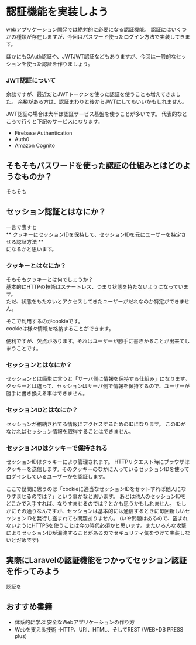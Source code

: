# 認証機能を実装しよう

webアプリケーション開発では絶対的に必要になる認証機能。
認証にはいくつかの種類が存在しますが、今回はパスワード使ったログイン方法で実装してきます。

ほかにもOAuth認証や、JWTJWT認証などもありますが、今回は一般的なセッションを使った認証を作りましょう。

### JWT認証について
余談ですが、最近だとJWTトークンを使った認証を使うことも増えてきました。
余裕がある方は、認証まわりと後からJWTにしてもいいかもしれません。

JWT認証の場合は大半は認証サービス基盤を使うことが多いです。
代表的なところで行くと下記のサービスになります。

- Firebase Authentication
- Auth0
- Amazon Cognito

## そもそもパスワードを使った認証の仕組みとはどのようなものか？
そもそも


## セッション認証とはなにか？
一言で表すと  
** クッキーにセッションIDを保持して、セッションIDを元にユーザーを特定させる認証方法 **   
になるかと思います。

### クッキーとはなにか？

そもそもクッキーとは何でしょうか？  
基本的にHTTPの技術はステートレス、つまり状態を持たないようになっています。  
ただ、状態をもたないとアクセスしてきたユーザーがだれなのか特定ができません。

そこで利用するのがcookieです。  
cookieは様々情報を格納することができます。

便利ですが、欠点があります。それはユーザーが勝手に書きかることが出来てしまうことです。

### セッションとはなにか？

セッションとは簡単に言うと「サーバ側に情報を保持する仕組み」になります。  
クッキーとは違って、セッションはサーバ側で情報を保持するので、ユーザーが勝手に書き換える事はできません。


### セッションIDとはなにか？
セッションが格納されてる情報にアクセスするためのIDになります。
このIDがなければセッション情報を取得することはできません。

### セッションIDはクッキーで保持される
セッションIDはクッキーにより管理されます。
HTTPリクエスト時にブラウザはクッキーを送信します。そのクッキーのなかに入っているセッションIDを使ってログインしているユーザーかを認証します。

ここで疑問に思うのは「cookieに適当なセッションIDをセットすれば他人になりすませるのでは？」という事かなと思います。
あとは他人のセッションIDをどこかで入手すれば、なりすませるのでは？とかも思うかもしれません。
たしかにその通りなんですが、セッションは基本的には通信するときに毎回新しいセッションIDを発行し盗まれても問題ありません。
(いや問題はあるので、盗まれないようにHTTPSを使うことは今の時代必須かと思います。またいろんな攻撃によりセッションIDが漏洩することがあるのでセキュリティ気をつけて実装しないとだめです)


## 実際にLaravelの認証機能をつかってセッション認証を作ってみよう

認証を





## おすすめ書籍

- 体系的に学ぶ 安全なWebアプリケーションの作り方
- Webを支える技術 -HTTP、URI、HTML、そしてREST (WEB+DB PRESS plus)
